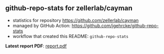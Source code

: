 ## github-repo-stats for zellerlab/cayman

- statistics for repository https://github.com/zellerlab/cayman
- managed by GitHub Action: https://github.com/jgehrcke/github-repo-stats
- workflow that created this README: `github-repo-stats`

**Latest report PDF**: [report.pdf](https://github.com/zellerlab/cayman/raw/github-repo-stats/zellerlab/cayman/latest-report/report.pdf)


